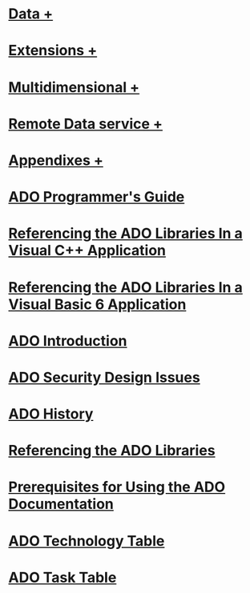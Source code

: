 # [Data +](./data/index.md)
# [Extensions +](./extensions/index.md)
# [Multidimensional +](./multidimensional/index.md)
# [Remote Data service +](./remote-data-service/index.md)
# [Appendixes +](./appendixes/index.md)

# [ADO Programmer's Guide](ado-programmer-s-guide.md)
# [Referencing the ADO Libraries In a Visual C++ Application](referencing-the-ado-libraries-in-a-visual-c-application.md)
# [Referencing the ADO Libraries In a Visual Basic 6 Application](referencing-the-ado-libraries-in-a-visual-basic-6-application.md)
# [ADO Introduction](ado-introduction.md)
# [ADO Security Design Issues](ado-security-design-issues.md)
# [ADO History](ado-history.md)
# [Referencing the ADO Libraries](referencing-the-ado-libraries.md)
# [Prerequisites for Using the ADO Documentation](prerequisites-for-using-the-ado-documentation.md)
# [ADO Technology Table](ado-technology-table.md)
# [ADO Task Table](ado-task-table.md)
